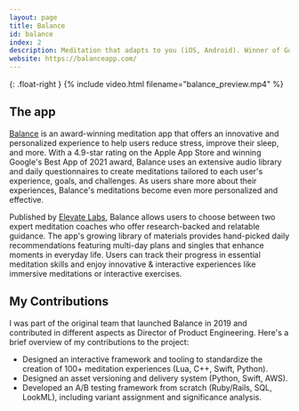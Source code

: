 ```yaml
---
layout: page
title: Balance
id: balance
index: 2
description: Meditation that adapts to you (iOS, Android). Winner of Googles Play's Best App of 2021.
website: https://balanceapp.com/
---
```


{: .float-right }
{% include video.html filename="balance_preview.mp4" %}

## The app

[Balance](https://www.balanceapp.com) is an award-winning meditation app that offers an innovative and personalized experience to help users reduce stress, improve their sleep, and more. With a 4.9-star rating on the Apple App Store and winning Google's Best App of 2021 award, Balance uses an extensive audio library and daily questionnaires to create meditations tailored to each user's experience, goals, and challenges. As users share more about their experiences, Balance's meditations become even more personalized and effective.

Published by [Elevate Labs](https://elevateapp.com/about), Balance allows users to choose between two expert meditation coaches who offer research-backed and relatable guidance. The app's growing library of materials provides hand-picked daily recommendations featuring multi-day plans and singles that enhance moments in everyday life. Users can track their progress in essential meditation skills and enjoy innovative & interactive experiences like immersive meditations or interactive exercises.

## My Contributions

I was part of the original team that launched Balance in 2019 and contributed in different aspects as Director of Product Engineering. Here's a brief overview of my contributions to the project:
- Designed an interactive framework and tooling to standardize the creation of 100+ meditation experiences (Lua, C++, Swift, Python).
- Designed an asset versioning and delivery system (Python, Swift, AWS).
- Developed an A/B testing framework from scratch (Ruby/Rails, SQL, LookML), including variant assignment and significance analysis.
